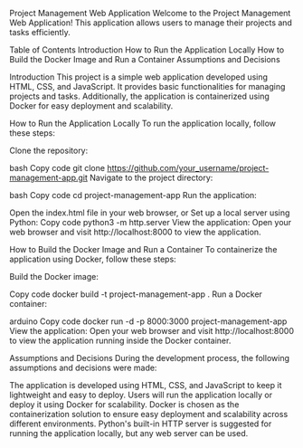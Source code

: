 Project Management Web Application
Welcome to the Project Management Web Application! This application allows users to manage their projects and tasks efficiently.

Table of Contents
Introduction
How to Run the Application Locally
How to Build the Docker Image and Run a Container
Assumptions and Decisions

Introduction <a name="introduction"></a>
This project is a simple web application developed using HTML, CSS, and JavaScript. It provides basic functionalities for managing projects and tasks. Additionally, the application is containerized using Docker for easy deployment and scalability.

How to Run the Application Locally <a name="run-locally"></a>
To run the application locally, follow these steps:

Clone the repository:

bash
Copy code
git clone https://github.com/your_username/project-management-app.git
Navigate to the project directory:

bash
Copy code
cd project-management-app
Run the application:

Open the index.html file in your web browser, or
Set up a local server using Python:
Copy code
python3 -m http.server
View the application:
Open your web browser and visit http://localhost:8000 to view the application.

How to Build the Docker Image and Run a Container <a name="build-docker"></a>
To containerize the application using Docker, follow these steps:

Build the Docker image:

Copy code
docker build -t project-management-app .
Run a Docker container:

arduino
Copy code
docker run -d -p 8000:3000 project-management-app
View the application:
Open your web browser and visit http://localhost:8000 to view the application running inside the Docker container.

Assumptions and Decisions <a name="assumptions-decisions"></a>
During the development process, the following assumptions and decisions were made:

The application is developed using HTML, CSS, and JavaScript to keep it lightweight and easy to deploy.
Users will run the application locally or deploy it using Docker for scalability.
Docker is chosen as the containerization solution to ensure easy deployment and scalability across different environments.
Python's built-in HTTP server is suggested for running the application locally, but any web server can be used.
